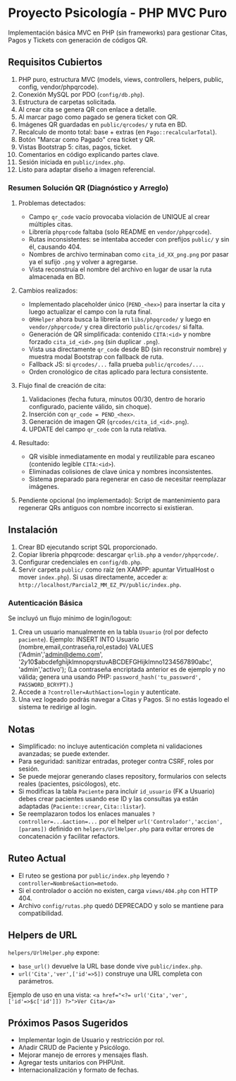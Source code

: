 # Proyecto Psicología - PHP MVC Puro

Implementación básica MVC en PHP (sin frameworks) para gestionar Citas, Pagos y Tickets con generación de códigos QR.

## Requisitos Cubiertos
1. PHP puro, estructura MVC (models, views, controllers, helpers, public, config, vendor/phpqrcode).
2. Conexión MySQL por PDO (`config/db.php`).
3. Estructura de carpetas solicitada.
4. Al crear cita se genera QR con enlace a detalle.
5. Al marcar pago como pagado se genera ticket con QR.
6. Imágenes QR guardadas en `public/qrcodes/` y ruta en BD.
7. Recalculo de monto total: base + extras (en `Pago::recalcularTotal`).
8. Botón "Marcar como Pagado" crea ticket y QR.
9. Vistas Bootstrap 5: citas, pagos, ticket.
10. Comentarios en código explicando partes clave.
11. Sesión iniciada en `public/index.php`.
12. Listo para adaptar diseño a imagen referencial.

### Resumen Solución QR (Diagnóstico y Arreglo)

1. Problemas detectados:
	- Campo `qr_code` vacío provocaba violación de UNIQUE al crear múltiples citas.
	- Librería `phpqrcode` faltaba (solo README en `vendor/phpqrcode`).
	- Rutas inconsistentes: se intentaba acceder con prefijos `public/` y sin él, causando 404.
	- Nombres de archivo terminaban como `cita_id_XX_png.png` por pasar ya el sufijo `.png` y volver a agregarse.
	- Vista reconstruía el nombre del archivo en lugar de usar la ruta almacenada en BD.

2. Cambios realizados:
	- Implementado placeholder único (`PEND_<hex>`) para insertar la cita y luego actualizar el campo con la ruta final.
	- `QRHelper` ahora busca la librería en `libs/phpqrcode/` y luego en `vendor/phpqrcode/` y crea directorio `public/qrcodes/` si falta.
	- Generación de QR simplificada: contenido `CITA:<id>` y nombre forzado `cita_id_<id>.png` (sin duplicar `.png`).
	- Vista usa directamente `qr_code` desde BD (sin reconstruir nombre) y muestra modal Bootstrap con fallback de ruta.
	- Fallback JS: si `qrcodes/...` falla prueba `public/qrcodes/...`.
	- Orden cronológico de citas aplicado para lectura consistente.

3. Flujo final de creación de cita:
	1. Validaciones (fecha futura, minutos 00/30, dentro de horario configurado, paciente válido, sin choque).
	2. Inserción con `qr_code = PEND_<hex>`.
	3. Generación de imagen QR (`qrcodes/cita_id_<id>.png`).
	4. UPDATE del campo `qr_code` con la ruta relativa.

4. Resultado:
	- QR visible inmediatamente en modal y reutilizable para escaneo (contenido legible `CITA:<id>`).
	- Eliminadas colisiones de clave única y nombres inconsistentes.
	- Sistema preparado para regenerar en caso de necesitar reemplazar imágenes.

5. Pendiente opcional (no implementado): Script de mantenimiento para regenerar QRs antiguos con nombre incorrecto si existieran.

## Instalación
1. Crear BD ejecutando script SQL proporcionado.
2. Copiar librería phpqrcode: descargar `qrlib.php` a `vendor/phpqrcode/`.
3. Configurar credenciales en `config/db.php`.
4. Servir carpeta `public/` como raíz (en XAMPP: apuntar VirtualHost o mover `index.php`). Si usas directamente, acceder a: `http://localhost/Parcial2_MM_EZ_PV/public/index.php`.

### Autenticación Básica
Se incluyó un flujo mínimo de login/logout:
1. Crea un usuario manualmente en la tabla `Usuario` (rol por defecto `paciente`). Ejemplo:
	INSERT INTO Usuario (nombre,email,contraseña,rol,estado) VALUES ('Admin','admin@demo.com', '$2y$10$abcdefghijklmnopqrstuvABCDEFGHijklmno1234567890abc', 'admin','activo');
	(La contraseña encriptada anterior es de ejemplo y no válida; genera una usando PHP: `password_hash('tu_password', PASSWORD_BCRYPT)`.)
2. Accede a `?controller=Auth&action=login` y autentícate.
3. Una vez logeado podrás navegar a Citas y Pagos. Si no estás logeado el sistema te redirige al login.

## Notas
- Simplificado: no incluye autenticación completa ni validaciones avanzadas; se puede extender.
- Para seguridad: sanitizar entradas, proteger contra CSRF, roles por sesión.
- Se puede mejorar generando clases repository, formularios con selects reales (pacientes, psicólogos), etc.
- Si modificas la tabla `Paciente` para incluir `id_usuario` (FK a Usuario) debes crear pacientes usando ese ID y las consultas ya están adaptadas (`Paciente::crear`, `Cita::listar`).
- Se reemplazaron todos los enlaces manuales `?controller=...&action=...` por el helper `url('Controlador','accion',[params])` definido en `helpers/UrlHelper.php` para evitar errores de concatenación y facilitar refactors.

## Ruteo Actual
- El ruteo se gestiona por `public/index.php` leyendo `?controller=Nombre&action=metodo`.
- Si el controlador o acción no existen, carga `views/404.php` con HTTP 404.
- Archivo `config/rutas.php` quedó DEPRECADO y solo se mantiene para compatibilidad.

## Helpers de URL
`helpers/UrlHelper.php` expone:
- `base_url()` devuelve la URL base donde vive `public/index.php`.
- `url('Cita','ver',['id'=>5])` construye una URL completa con parámetros.

Ejemplo de uso en una vista:
`<a href="<?= url('Cita','ver',['id'=>$c['id']]) ?>">Ver Cita</a>`

## Próximos Pasos Sugeridos
- Implementar login de Usuario y restricción por rol.
- Añadir CRUD de Paciente y Psicólogo.
- Mejorar manejo de errores y mensajes flash.
- Agregar tests unitarios con PHPUnit.
- Internacionalización y formato de fechas.
